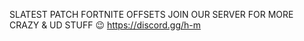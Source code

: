 SLATEST PATCH FORTNITE OFFSETS
JOIN OUR SERVER FOR MORE CRAZY & UD STUFF 😉
https://discord.gg/h-m  
